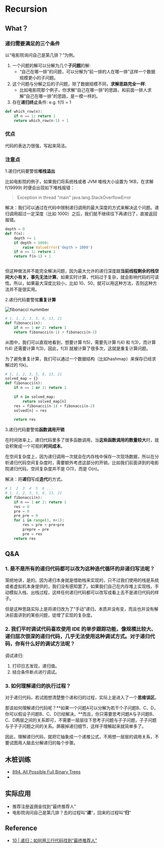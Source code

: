 # Recursion 

## What？

### 递归需要满足的三个条件

以“电影院询问自己是第几排？”为例。

1. 一个问题的解可以分解为几个**子问题**的解:  
	- “自己在哪一排”的问题，可以分解为“前一排的人在哪一排”这样一个数据规模更小的子问题。
2. 这个问题与分解之后的子问题，除了数据规模不同，**求解思路完全一样**:
	- 比如电影院那个例子，你求解“自己在哪一排”的思路，和前面一排人求解“自己在哪一排”的思路，是一模一样的。 
3. 存在**递归终止**条件: e.g. f(1) = 1

``` python 
def which_row(n):
	if n == 1: return 1
	return which_row(n-1) + 1

```

### 优点

代码的表达力很强，写起来简洁。

### 注意点

1.递归代码要警惕**堆栈溢出**

比如电影院的例子，如果我们将系统栈或者 JVM 堆栈大小设置为 1KB，在求解 f(19999) 时便会出现如下堆栈报错：
> Exception in thread "main" java.lang.StackOverflowError

解决：我们可以通过在代码中限制递归调用的最大深度的方式来解决这个问题。递归调用超过一定深度（比如 1000）之后，我们就不继续往下再递归了，直接返回报错。

``` python 
depth = 0 
def f(n):
	depth += 1
	if depth > 1000: 
		raise ValueError('depth > 1000')
	if n == 1: return 1
	return f(n-1) + 1
 
```
但这种做法并不能完全解决问题，因为最大允许的递归深度跟**当前线程剩余的栈空间大小有关，事先无法计算**。如果实时计算，代码过于复杂，就会影响代码的可读性。所以，如果最大深度比较小，比如 10、50，就可以用这种方法，否则这种方法并不是很实用。

2.递归代码要警惕**重复计算**

![fibonacci nummber](https://i.imgur.com/XkrEK8A.png)

``` python
# 1, 1, 2, 3, 5, 8, 13, 21
def fibonacci(n):
	if n == 1 or 2: return 1
	return fibonacci(n-1) + fibonacci(n-2)
```

从图中，我们可以直观地看到，想要计算 f(5)，需要先计算 f(4) 和 f(3)，而计算 f(4) 还需要计算 f(3)，因此，f(3) 就被计算了很多次，这就是重复计算问题。

为了避免重复计算，我们可以通过一个数据结构（比如hashmap）来保存已经求解过的 f(k)。

``` python 
# 1, 1, 2, 3, 5, 8, 13, 21
solved_map = {}
def fibonacci(n):
	if n == 1 or 2: return 1
	
	if n in solved_map:
		return solved_map[n]
	res = fibonacci(n-1) + fibonacci(n-2)
	solved[n] = res 
	
	return res 
```

3.递归代码要警惕**函数调用开销**

在时间效率上，递归代码里多了很多函数调用，当**这些函数调用的数量较大**时，就会积聚成一个可观的**时间成本**。

在空间复杂度上，因为递归调用一次就会在内存栈中保存一次现场数据，所以在分析递归代码空间复杂度时，需要额外考虑这部分的开销，比如我们前面讲到的电影院递归代码，空间复杂度并不是 O(1)，而是 O(n)。

解决：将**递归**写成**迭代**的方式。

``` python 
# 1  2  3  4  5  6 ...
# 1, 1, 2, 3, 5, 8, 13, 21
def fibonacci(n):
	if n == 1 or 2: return 1
	res = 0 
	pre = 0
	pre_pre = 0
	for i in range(3, n+1):
		res = pre + pre+pre
		prepre = pre
		pre = res 
	return res 
```

## Q&A 

### 1. 是不是所有的递归代码都可以改为这种迭代循环的非递归写法呢？

笼统地讲，是的。因为递归本身就是借助栈来实现的，只不过我们使用的栈是系统或者虚拟机本身提供的，我们没有感知罢了。如果我们自己在内存堆上实现栈，手动模拟入栈、出栈过程，这样任何递归代码都可以改写成看上去不是递归代码的样子。

但是这种思路实际上是将递归改为了“手动”递归，本质并没有变，而且也并没有解决前面讲到的某些问题，徒增了实现的复杂度。

### 2. 我们平时调试代码喜欢使用 IDE 的单步跟踪功能，像规模比较大、递归层次很深的递归代码，几乎无法使用这种调试方式。对于递归代码，你有什么好的调试方法呢？

调试递归:

1. 打印日志发现，递归值。
2. 结合条件断点进行调试。

### 3. 如何理解递归的执行过程？

对于递归代码，若试图想清楚整个递和归的过程，实际上是进入了一个**思维误区**。

那该如何理解递归代码呢？**如果一个问题A可以分解为若干个子问题B、C、D，你可以假设子问题B、C、D已经解决。**而且，你只需要思考问题A与子问题B、C、D两层之间的关系即可，不需要一层层往下思考子问题与子子问题，子子问题与子子子问题之间的关系。屏蔽掉递归细节，这样子理解起来就简单多了。

因此，理解递归代码，就把它抽象成一个递推公式，不用想一层层的调用关系，不要试图用人脑去分解递归的每个步骤。

## 木桩训练

* [894. All Possible Full Binary Trees](https://leetcode.com/problems/all-possible-full-binary-trees/)
* 

## 实际应用

* 推荐注册返佣金找到“最终推荐人”
* 电影院询问自己是第几排？去的过程叫“**递**”，回来的过程叫“**归**”


## Reference 

* [10 | 递归：如何用三行代码找到“最终推荐人”
](https://www.jianshu.com/p/54a83ba5d758)